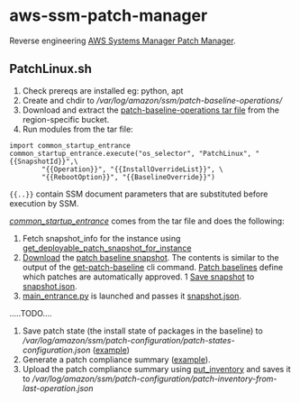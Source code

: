 # aws-ssm-patch-manager

Reverse engineering [AWS Systems Manager Patch Manager](https://docs.aws.amazon.com/systems-manager/latest/userguide/systems-manager-patch.html).

## PatchLinux.sh

1. Check prereqs are installed eg: python, apt
1. Create and chdir to _/var/log/amazon/ssm/patch-baseline-operations/_
1. Download and extract the [patch-baseline-operations tar file](https://github.com/tekumara/aws-ssm-patch-manager/blob/main/Makefile#L22) from the region-specific bucket.
1. Run modules from the tar file:

```
import common_startup_entrance
common_startup_entrance.execute("os_selector", "PatchLinux", "{{SnapshotId}}",\
        "{{Operation}}", "{{InstallOverrideList}}", \
        "{{RebootOption}}", "{{BaselineOverride}}")
```

`{{..}}` contain SSM document parameters that are substituted before execution by SSM.

[_common_startup_entrance_](patch-baseline-operations/common_startup_entrance.py) comes from the tar file and does the following:

1. Fetch snapshot_info for the instance using [get_deployable_patch_snapshot_for_instance](https://docs.aws.amazon.com/systems-manager/latest/APIReference/API_GetDeployablePatchSnapshotForInstance.html)
1. [Download](patch-baseline-operations/common_os_selector_methods.py#L282) the [patch baseline snapshot](patch-baseline-snapshot.json). The contents is similar to the output of the [get-patch-baseline](https://docs.aws.amazon.com/systems-manager/latest/userguide/patch-manager-cli-commands.html#patch-manager-cli-commands-get-patch-baseline) cli command. [Patch baselines](https://docs.aws.amazon.com/systems-manager/latest/userguide/about-patch-baselines.html) define which patches are automatically approved.
1 [Save snapshot](patch-baseline-operations/common_os_selector_methods.py#L336) to [snapshot.json](patch-baseline-operations/snapshot.json).
1. [main_entrance.py](patch-baseline-operations/main_entrance.py) is launched and passes it [snapshot.json](patch-baseline-operations/snapshot.json).

.....TODO....

1. Save patch state (the install state of packages in the baseline) to _/var/log/amazon/ssm/patch-configuration/patch-states-configuration.json_ ([example](patch-states-configuration.json))
1. Generate a patch compliance summary ([example](patch-inventory-from-last-operation.json)).
1. Upload the patch compliance summary using [put_inventory](https://docs.aws.amazon.com/systems-manager/latest/APIReference/API_PutInventory.html) and saves it to _/var/log/amazon/ssm/patch-configuration/patch-inventory-from-last-operation.json_
